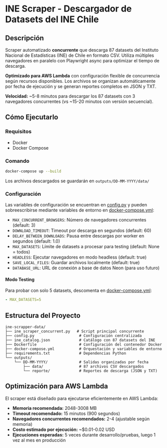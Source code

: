 # INE Scraper - Descargador de Datasets del INE Chile

## Descripción

Scraper automatizado **concurrente** que descarga 87 datasets del Instituto Nacional de Estadísticas (INE) de Chile en formato CSV. Utiliza múltiples navegadores en paralelo con Playwright async para optimizar el tiempo de descarga.

**Optimizado para AWS Lambda** con configuración flexible de concurrencia según recursos disponibles. Los archivos se organizan automáticamente por fecha de ejecución y se generan reportes completos en JSON y TXT.

**Velocidad:** ~5-8 minutos para descargar los 87 datasets con 3 navegadores concurrentes (vs ~15-20 minutos con versión secuencial).

## Cómo Ejecutarlo

### Requisitos

- Docker
- Docker Compose

### Comando

```bash
docker-compose up --build
```

Los archivos descargados se guardarán en `outputs/DD-MM-YYYY/data/`

### Configuración

Las variables de configuración se encuentran en [config.py](config.py) y pueden sobreescribirse mediante variables de entorno en [docker-compose.yml](docker-compose.yml):

- `MAX_CONCURRENT_BROWSERS`: Número de navegadores concurrentes (default: 3)
- `DOWNLOAD_TIMEOUT`: Timeout por descarga en segundos (default: 60)
- `DELAY_BETWEEN_DOWNLOADS`: Pausa entre descargas por worker en segundos (default: 1.0)
- `MAX_DATASETS`: Límite de datasets a procesar para testing (default: None = todos)
- `HEADLESS`: Ejecutar navegadores en modo headless (default: true)
- `SAVE_LOCAL_FILES`: Guardar archivos localmente (default: true)
- `DATABASE_URL`: URL de conexión a base de datos Neon (para uso futuro)

#### Modo Testing

Para probar con solo 5 datasets, descomenta en [docker-compose.yml](docker-compose.yml):

```yaml
- MAX_DATASETS=5
```

## Estructura del Proyecto

```
ine-scrapper-data/
├── ine_scraper_concurrent.py   # Script principal concurrente
├── config.py                    # Configuración centralizada
├── ine_catalog.json             # Catálogo con 87 datasets del INE
├── Dockerfile                   # Configuración del contenedor Docker
├── docker-compose.yml           # Orquestación y variables de entorno
├── requirements.txt             # Dependencias Python
└── outputs/
    └── DD-MM-YYYY/              # Salidas organizadas por fecha
        ├── data/                # 87 archivos CSV descargados
        └── reporte/             # Reportes de descarga (JSON y TXT)
```

## Optimización para AWS Lambda

El scraper está diseñado para ejecutarse eficientemente en AWS Lambda:

- **Memoria recomendada:** 2048-3008 MB
- **Timeout recomendado:** 15 minutos (900 segundos)
- **Navegadores concurrentes recomendados:** 2-4 (ajustable según memoria)
- **Costo estimado por ejecución:** ~$0.01-0.02 USD
- **Ejecuciones esperadas:** 5 veces durante desarrollo/pruebas, luego 1 vez al mes en producción
